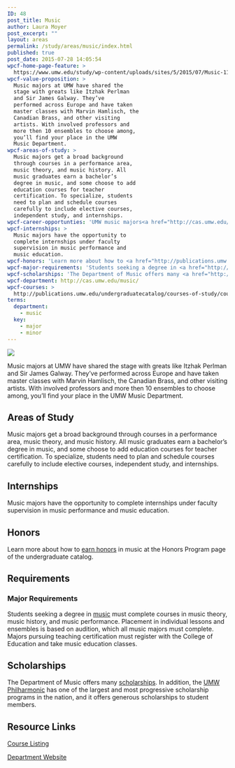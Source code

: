 ```yaml
---
ID: 48
post_title: Music
author: Laura Moyer
post_excerpt: ""
layout: areas
permalink: /study/areas/music/index.html
published: true
post_date: 2015-07-28 14:05:54
wpcf-home-page-feature: >
  https://www.umw.edu/study/wp-content/uploads/sites/5/2015/07/Music-11e.jpg
wpcf-value-proposition: >
  Music majors at UMW have shared the
  stage with greats like Itzhak Perlman
  and Sir James Galway. They’ve
  performed across Europe and have taken
  master classes with Marvin Hamlisch, the
  Canadian Brass, and other visiting
  artists. With involved professors and
  more then 10 ensembles to choose among,
  you’ll find your place in the UMW
  Music Department.
wpcf-areas-of-study: >
  Music majors get a broad background
  through courses in a performance area,
  music theory, and music history. All
  music graduates earn a bachelor’s
  degree in music, and some choose to add
  education courses for teacher
  certification. To specialize, students
  need to plan and schedule courses
  carefully to include elective courses,
  independent study, and internships.
wpcf-career-opportunties: 'UMW music majors<a href="http://cas.umw.edu/music/mission/"> leave prepared</a> for graduate study, performance, composition, research, production, sound engineering, and more. Graduates who include music education often teach in public schools.'
wpcf-internships: >
  Music majors have the opportunity to
  complete internships under faculty
  supervision in music performance and
  music education.
wpcf-honors: 'Learn more about how to <a href="http://publications.umw.edu/undergraduatecatalog/colleges/cas/honors-program/">earn honors</a> in music at the Honors Program page of the undergraduate catalog.'
wpcf-major-requirements: 'Students seeking a degree in <a href="http://publications.umw.red/undergraduatecatalog/courses-of-study/majors/musc/">music</a> must complete courses in music theory, music history, and music performance. Placement in individual lessons and ensembles is based on audition, which all music majors must complete. Majors pursuing teaching certification must register with the College of Education and take music education classes.'
wpcf-scholarships: 'The Department of Music offers many <a href="http://cas.umw.edu/music/scholarships/">scholarships</a>. In addition, the <a href="http://philharmonic.umw.edu/about-the-orchestra/scholarships/">UMW Philharmonic</a> has one of the largest and most progressive scholarship programs in the nation, and it offers generous scholarships to student members.'
wpcf-department: http://cas.umw.edu/music/
wpcf-courses: >
  http://publications.umw.edu/undergraduatecatalog/courses-of-study/course-descriptions/musc/
terms:
  department:
    - music
  key:
    - major
    - minor
---
```


<!-- Types Custom Fields: -->
[![](https://www.umw.edu/study/wp-content/uploads/sites/5/2015/07/Music-11e.jpg)](https://www.umw.edu/study/wp-content/uploads/sites/5/2015/07/Music-11e.jpg)
<!-- End home-page-feature -->

<!-- value-proposition -->
Music majors at UMW have shared the stage with greats like Itzhak Perlman and Sir James Galway. They’ve performed across Europe and have taken master classes with Marvin Hamlisch, the Canadian Brass, and other visiting artists. With involved professors and more then 10 ensembles to choose among, you’ll find your place in the UMW Music Department.
<!-- End value-proposition -->

<!-- areas-of-study -->
## Areas of Study
Music majors get a broad background through courses in a performance area, music theory, and music history. All music graduates earn a bachelor’s degree in music, and some choose to add education courses for teacher certification. To specialize, students need to plan and schedule courses carefully to include elective courses, independent study, and internships.
<!-- End areas-of-study -->

<!-- internships -->
## Internships
Music majors have the opportunity to complete internships under faculty supervision in music performance and music education.
<!-- End internships -->

<!-- honors -->
## Honors
Learn more about how to [earn honors](http://publications.umw.edu/undergraduatecatalog/colleges/cas/honors-program/) in music at the Honors Program page of the undergraduate catalog.
<!-- End honors -->

<!-- requirements -->
## Requirements

<!-- major-requirements -->
### Major Requirements
Students seeking a degree in [music](http://publications.umw.red/undergraduatecatalog/courses-of-study/majors/musc/) must complete courses in music theory, music history, and music performance. Placement in individual lessons and ensembles is based on audition, which all music majors must complete. Majors pursuing teaching certification must register with the College of Education and take music education classes.
<!-- End major-requirements -->

<!-- End requirements -->

<!-- scholarships -->
## Scholarships
The Department of Music offers many [scholarships](http://cas.umw.edu/music/scholarships/). In addition, the [UMW Philharmonic](http://philharmonic.umw.edu/about-the-orchestra/scholarships/) has one of the largest and most progressive scholarship programs in the nation, and it offers generous scholarships to student members.
<!-- End scholarships -->

<!-- resource-links -->
## Resource Links

<!-- courses -->
[Course Listing](http://publications.umw.edu/undergraduatecatalog/courses-of-study/course-descriptions/musc/)

<!-- End courses -->


<!-- department -->
[Department Website](http://cas.umw.edu/music/)

<!-- End department -->

<!-- End resource-links -->

<!-- End Types Custom Fields -->